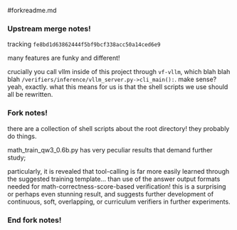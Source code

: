 #forkreadme.md

### Upstream merge notes!
tracking `fe8bd1d63862444f5bf9bcf338acc50a14ced6e9`

many features are funky and different!

crucially you call vllm inside of this project through `vf-vllm`, which blah blah blah `/verifiers/inference/vllm_server.py->cli_main():`. make sense? yeah, exactly. what this means for us is that the shell scripts we use should all be rewritten. 


### Fork notes!
there are a collection of shell scripts about the root directory! they probably do things.

math_train_qw3_0.6b.py has very peculiar results that demand further study;

particularly, it is revealed that tool-calling is far more easily learned through the suggested training template... than use of the answer output formats needed for math-correctness-score-based verification! this is a surprising or perhaps even stunning result, and suggests further development of continuous, soft, overlapping, or curriculum verifiers in further experiments.

### End fork notes!